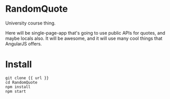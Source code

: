 RandomQuote
===========

University course thing.

Here will be single-page-app that's going to use public APIs for quotes, and maybe locals also. It will be awesome, and it will use many cool things that AngularJS offers.

Install
=============

```
git clone {{ url }}
cd RandomQuote
npm install
npm start
```